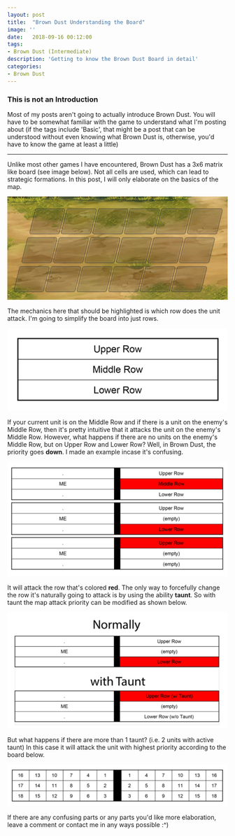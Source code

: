 ```yaml
---
layout: post
title:  "Brown Dust Understanding the Board"
image: ''
date:   2018-09-16 00:12:00
tags:
- Brown Dust (Intermediate)
description: 'Getting to know the Brown Dust Board in detail'
categories:
- Brown Dust
---
```


### This is not an Introduction

Most of my posts aren't going to actually introduce Brown Dust. You will have to be somewhat familiar with the game to understand what I'm posting about (if the tags include 'Basic', that might be a post that can be understood without even knowing what Brown Dust is, otherwise, you'd have to know the game at least a little)

---

Unlike most other games I have encountered, Brown Dust has a 3x6 matrix like board (see image below). Not all cells are used, which can lead to strategic formations. In this post, I will only elaborate on the basics of the map.

<img src="../uploads/browndust-sample-board.jpg">

The mechanics here that should be highlighted is which row does the unit attack. I'm going to simplify the board into just rows.

<img src="../uploads/browndust-sample-board-simplified.jpg">

If your current unit is on the Middle Row and if there is a unit on the enemy's Middle Row, then it's pretty intuitive that it attacks the unit on the enemy's Middle Row. However, what happens if there are no units on the enemy's Middle Row, but on Upper Row and Lower Row? Well, in Brown Dust, the priority goes **down**. I made an example incase it's confusing.

<img src="../uploads/browndust-sample-board-priority.jpg">

It will attack the row that's colored **red**. The only way to forcefully change the row it's naturally going to attack is by using the ability **taunt**. So with taunt the map attack priority can be modified as shown below.

<img src="../uploads/browndust-sample-taunt-example.jpg">

But what happens if there are more than 1 taunt? (i.e. 2 units with active taunt) In this case it will attack the unit with highest priority according to the board below.

<img src="../uploads/browndust-sample-taunt-priority.jpg">

If there are any confusing parts or any parts you'd like more elaboration, leave a comment or contact me in any ways possible :^)
